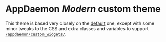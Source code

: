 # AppDaemon _Modern_ custom theme

This theme is based very closely on the [default](https://github.com/home-assistant/appdaemon/tree/dev/appdaemon/assets/css/default) one, except with some minor tweaks to the CSS and extra classes and variables to support [`/appdaemon/custom_widgets/`](../../custom_widgets).
